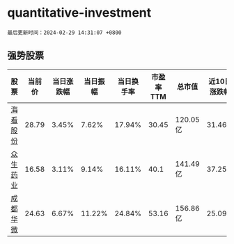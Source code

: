 # quantitative-investment

`最后更新时间：2024-02-29 14:31:07 +0800`

## 强势股票

|股票|当前价|当日涨跌幅|当日振幅|当日换手率|市盈率TTM|总市值|近10日涨跌幅|
|----|----|----|----|----|----|----|----|
|[海看股份](https://xueqiu.com/S/SZ301262)|28.79|3.45%|7.62%|17.94%|30.45|120.05亿|31.46%|
|[众生药业](https://xueqiu.com/S/SZ002317)|16.58|3.11%|9.14%|16.11%|40.1|141.49亿|37.25%|
|[成都华微](https://xueqiu.com/S/SH688709)|24.63|6.67%|11.22%|24.84%|53.16|156.86亿|25.09%|
